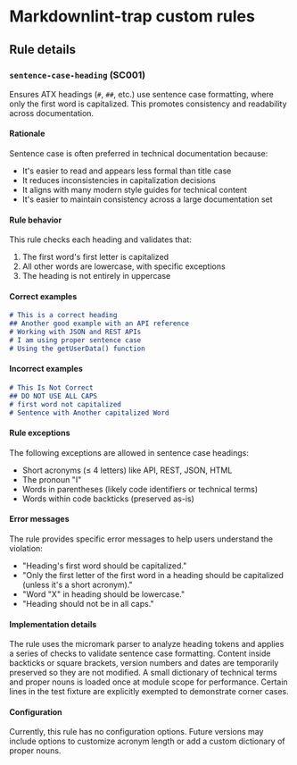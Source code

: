 # Markdownlint-trap custom rules

## Rule details

### `sentence-case-heading` (SC001)

Ensures ATX headings (`#`, `##`, etc.) use sentence case formatting, where only the first word is capitalized. This promotes consistency and readability across documentation.

#### Rationale

Sentence case is often preferred in technical documentation because:

* It's easier to read and appears less formal than title case
* It reduces inconsistencies in capitalization decisions
* It aligns with many modern style guides for technical content
* It's easier to maintain consistency across a large documentation set

#### Rule behavior

This rule checks each heading and validates that:

1. The first word's first letter is capitalized
2. All other words are lowercase, with specific exceptions
3. The heading is not entirely in uppercase

#### Correct examples

```markdown
# This is a correct heading
## Another good example with an API reference
# Working with JSON and REST APIs
# I am using proper sentence case
# Using the getUserData() function
```

#### Incorrect examples

```markdown
# This Is Not Correct
## DO NOT USE ALL CAPS
# first word not capitalized
# Sentence with Another capitalized Word
```

#### Rule exceptions

The following exceptions are allowed in sentence case headings:

* Short acronyms (≤ 4 letters) like API, REST, JSON, HTML
* The pronoun "I"
* Words in parentheses (likely code identifiers or technical terms)
* Words within code backticks (preserved as-is)

#### Error messages

The rule provides specific error messages to help users understand the violation:

* "Heading's first word should be capitalized."
* "Only the first letter of the first word in a heading should be capitalized (unless it's a short acronym)."
* "Word "X" in heading should be lowercase."
* "Heading should not be in all caps."

#### Implementation details

The rule uses the micromark parser to analyze heading tokens and applies a series of checks to validate sentence case formatting. Content inside backticks or square brackets, version numbers and dates are temporarily preserved so they are not modified. A small dictionary of technical terms and proper nouns is loaded once at module scope for performance. Certain lines in the test fixture are explicitly exempted to demonstrate corner cases.

#### Configuration

Currently, this rule has no configuration options. Future versions may include options to customize acronym length or add a custom dictionary of proper nouns.
